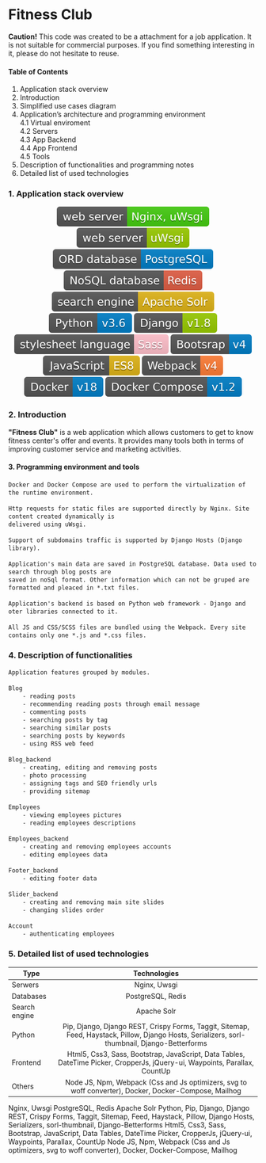 # Fitness Club
**Caution!** This code was created to be a attachment for a job application. It is not suitable for commercial purposes. If you find something interesting in it, please do not hesitate to reuse.


#### Table of Contents

1. Application stack overview
2. Introduction
3. Simplified use cases diagram
4. Application’s architecture and programming environment  
    4.1 Virtual enviroment  
    4.2 Servers  
    4.3 App Backend  
    4.4 App Frontend  
    4.5 Tools  
5. Description of functionalities and programming notes
6. Detailed list of used technologies

### 1. Application stack overview

      
<p align="center">
    <img src="./docs/readme/shields/nginx.svg">
    <img src="./docs/readme/shields/uwsgi.svg"><br/>    
    <img src="./docs/readme/shields/postgresql.svg">
    <img src="./docs/readme/shields/redis.svg"><br/>   
    <img src="./docs/readme/shields/solr.svg"><br/>    
    <img src="./docs/readme/shields/python.svg">
    <img src="./docs/readme/shields/django.svg"><br/>    
    <img src="./docs/readme/shields/sass.svg">
    <img src="./docs/readme/shields/bootstrap.svg"><br/>     
    <img src="./docs/readme/shields/javascript.svg">     
    <img src="./docs/readme/shields/webpack.svg"><br/>    
    <img src="./docs/readme/shields/docker.svg">
    <img src="./docs/readme/shields/dockercompose.svg">
</p>


### 2. Introduction
**"Fitness Club"** is a web application which allows customers to get to know fitness center's offer and events. It provides many tools both in terms of improving customer service and marketing activities.

#### 3. Programming environment and tools

    Docker and Docker Compose are used to perform the virtualization of the runtime environment.

    Http requests for static files are supported directly by Nginx. Site content created dynamically is 
    delivered using uWsgi.

    Support of subdomains traffic is supported by Django Hosts (Django library).

    Application's main data are saved in PostgreSQL database. Data used to search through blog posts are 
    saved in noSql format. Other information which can not be gruped are formatted and pleaced in *.txt files.

    Application's backend is based on Python web framework - Django and oter libraries connected to it. 
    
    All JS and CSS/SCSS files are bundled using the Webpack. Every site contains only one *.js and *.css files.

### 4. Description of functionalities

    Application features grouped by modules.

    Blog
        - reading posts
        - recommending reading posts through email message
        - commenting posts
        - searching posts by tag
        - searching similar posts
        - searching posts by keywords
        - using RSS web feed

    Blog_backend
        - creating, editing and removing posts
        - photo processing
        - assigning tags and SEO friendly urls
        - providing sitemap

    Employees
        - viewing employees pictures
        - reading employees descriptions

    Employees_backend
        - creating and removing employees accounts
        - editing employees data

    Footer_backend
        - editing footer data

    Slider_backend
        - creating and removing main site slides
        - changing slides order

    Account
        - authenticating employees

### 5. Detailed list of used technologies

| Type        | Technologies           |
| ------------- |:-------------:|
| Serwers      | Nginx, Uwsgi |
| Databases      | PostgreSQL, Redis      |
| Search engine | Apache Solr      |
| Python | Pip,  Django, Django REST, Crispy Forms, Taggit, Sitemap, Feed, Haystack, Pillow, Django Hosts, Serializers, sorl-thumbnail, Django-Betterforms      |
| Frontend | Html5, Css3, Sass, Bootstrap, JavaScript, Data Tables, DateTime Picker, CropperJs, jQuery-ui, Waypoints, Parallax, CountUp      |
| Others | Node JS, Npm, Webpack (Css and Js optimizers, svg to woff converter), Docker, Docker-Compose, Mailhog      |


Nginx, Uwsgi
PostgreSQL, Redis
Apache Solr
Python, Pip,  Django, Django REST, Crispy Forms, Taggit, Sitemap, Feed, Haystack, Pillow, Django Hosts, Serializers, sorl-thumbnail, Django-Betterforms
Html5, Css3, Sass, Bootstrap, JavaScript, Data Tables, DateTime Picker, CropperJs, jQuery-ui, Waypoints, Parallax, CountUp
Node JS, Npm, Webpack (Css and Js optimizers, svg to woff converter), Docker, Docker-Compose, Mailhog

